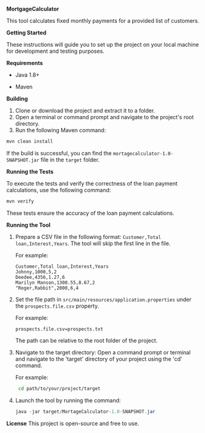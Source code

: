 
**MortgageCalculator**

This tool calculates fixed monthly payments for a provided list of customers.

**Getting Started**

These instructions will guide you to set up the project on your local machine for development and testing purposes.

**Requirements**

- Java 1.8+
  
- Maven

**Building**

1. Clone or download the project and extract it to a folder.
2. Open a terminal or command prompt and navigate to the project's root directory.
3. Run the following Maven command:
```java
mvn clean install
```
If the build is successful, you can find the `mortagecalculator-1.0-SNAPSHOT.jar` file in the `target` folder.

**Running the Tests**

To execute the tests and verify the correctness of the loan payment calculations, use the following command:
```java
mvn verify
```
These tests ensure the accuracy of the loan payment calculations.

**Running the Tool**

1. Prepare a CSV file in the following format: `Customer,Total loan,Interest,Years`.
   The tool will skip the first line in the file.

   For example:
   ```
   Customer,Total loan,Interest,Years
   Johnny,1000,5,2
   Deedee,4356,1.27,6
   Marilyn Manson,1300.55,8.67,2
   "Roger,Rabbit",2000,6,4
   ```

2. Set the file path in `src/main/resources/application.properties` under the `prospects.file.csv` property.

   For example:
   ```
   prospects.file.csv=prospects.txt
   ```
   The path can be relative to the root folder of the project.

3. Navigate to the target directory: Open a command prompt or terminal and navigate to the 'target' directory of your project using the 'cd' command.

   For example:
   ```bash
    cd path/to/your/project/target
   ```
  
3. Launch the tool by running the command:
     ```java
     java -jar target/MortageCalculator-1.0-SNAPSHOT.jar
     ```

**License**
This project is open-source and free to use.


